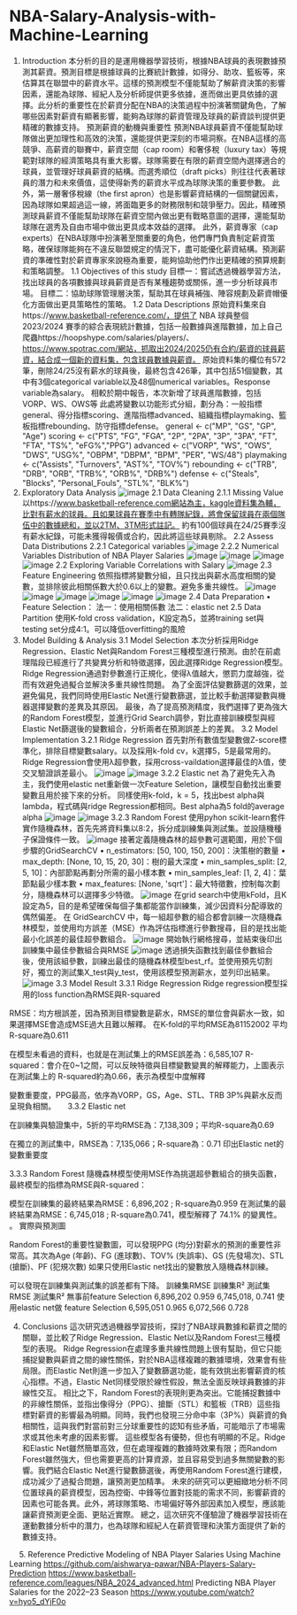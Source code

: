 # NBA-Salary-Analysis-with-Machine-Learning
1.	Introduction
本分析的目的是運用機器學習技術，根據NBA球員的表現數據預測其薪資。預測目標是根據球員的比賽統計數據，如得分、助攻、籃板等，來估算其在聯盟中的薪資水平。這樣的預測模型不僅能幫助了解薪資決策的影響因素，還能為球隊、經紀人及分析師提供更多依據，進而做出更具依據的選擇。此分析的重要性在於薪資分配在NBA的決策過程中扮演著關鍵角色，了解哪些因素對薪資有顯著影響，能夠為球隊的薪資管理及球員的薪資談判提供更精確的數據支持。
預測薪資的動機與重要性
預測NBA球員薪資不僅能幫助球隊做出更加理性和高效的決策，還能提供更深刻的市場洞察。在NBA這樣的高競爭、高薪資的聯賽中，薪資空間（cap room）和奢侈稅（luxury tax）等規範對球隊的經濟策略具有重大影響。球隊需要在有限的薪資空間內選擇適合的球員，並管理好球員薪資的結構。而選秀順位（draft picks）則往往代表著球員的潛力和未來價值，這使得新秀的薪資水平成為球隊決策的重要參數。
此外，第一層奢侈稅線（the first apron）也是影響薪資結構的一個關鍵因素，因為球隊如果超過這一線，將面臨更多的財務限制和競爭壓力。因此，精確預測球員薪資不僅能幫助球隊在薪資空間內做出更有戰略意圖的選擇，還能幫助球隊在選秀及自由市場中做出更具成本效益的選擇。
此外，薪資專家（cap experts）在NBA球隊中扮演著至關重要的角色，他們專門負責制定薪資策略，確保球隊能夠在不違反聯盟規定的情況下，盡可能優化薪資結構。預測薪資的準確性對於薪資專家來說極為重要，能夠協助他們作出更精確的預算規劃和策略調整。
1.1 Objectives of this study
	目標一：嘗試透過機器學習方法，找出球員的各項數據與球員薪資是否有某種趨勢或關係，進一步分析球員市場。
目標二：協助球隊管理層決策，幫助其在球員補強、陣容規劃及薪資帽優化方面做出更具策略性的策略。
1.2 Data Descriptions
原始資料集來自https://www.basketball-reference.com/，提供了 NBA 球員整個 2023/2024 賽季的綜合表現統計數據，包括一般數據與進階數據，加上自己爬蟲https://hoopshype.com/salaries/players/、https://www.spotrac.com/網站，抓取出2024/2025仍有合約/薪資的球員薪資，結合成一個新的資料集，包含球員數據與薪資。
原始資料集的欄位有572筆，刪除24/25沒有薪水的球員後，最終包含426筆，其中包括51個變數，其中有3個categorical variable以及48個numerical variables。Response variable為salary。
相較於期中報告，本次新增了球員進階數據，包括VORP、WS、OWS等
此處將變數以功能形式分組，劃分為：一般指標general、得分指標scoring、進階指標advanced、組織指標playmaking、籃板指標rebounding、防守指標defense。
general <- c("MP", "GS", "GP", "Age")
scoring <- c("PTS", "FG", "FGA", "2P", "2PA", "3P", "3PA", "FT", "FTA", "TS%", "eFG%","PPG")
advanced <- c("VORP", "WS", "OWS", "DWS", "USG%", "OBPM", "DBPM", "BPM", "PER", "WS/48")
playmaking <- c("Assists", "Turnovers", "AST%", "TOV%")
rebounding <- c("TRB", "DRB", "ORB", "TRB%", "ORB%", "DRB%")
defense <- c("Steals", "Blocks", "Personal_Fouls", "STL%", "BLK%")
2.	Exploratory Data Analysis
![image](https://github.com/user-attachments/assets/df633c62-822c-4aee-828b-2a74f4a9a472)
2.1	Data Cleaning
  	2.1.1	Missing Value
  	以https://www.basketball-reference.com網站為主，kaggle資料集為輔，比對有薪水的球員。且如果球員在賽季中有轉隊紀錄，將會保留球員在兩個隊伍中的數據總和，並以2TM、3TM形式註記。
約有100個球員在24/25賽季沒有薪水紀錄，可能未獲得報價或合約，因此將這些球員剔除。
2.2 Assess Data Distributions
  	2.2.1 Categorical variables
  	![image](https://github.com/user-attachments/assets/6a0bf247-d024-43dc-8fe3-1d49f8c1d4a2)
  	2.2.2 Numerical Variables
  	Distribution of NBA Player Salaries
  	![image](https://github.com/user-attachments/assets/8e054cf1-3fbf-4c02-80e9-24f26302284e)
  	![image](https://github.com/user-attachments/assets/0d7927b7-fd76-41eb-ae58-7f09c8aa984d)
  	![image](https://github.com/user-attachments/assets/31721f6f-55c2-4e1d-8518-594f6529f51e)
  	![image](https://github.com/user-attachments/assets/988afae8-fb9a-4ee1-9065-8d38ac2ac94b)
  	2.2	Exploring Variable Correlations with Salary
  	![image](https://github.com/user-attachments/assets/79af4c08-442c-49c9-961a-6f28d26d248d)
  	2.3	Feature Engineering
  	依照指標將變數分組，且只找出與薪水高度相關的變數，並排除彼此相關係數大於0.6以上的變數。避免多重共線性。
  	![image](https://github.com/user-attachments/assets/9caa8c6d-854c-4712-a367-fe86513995f7)
  	![image](https://github.com/user-attachments/assets/dac722ad-00c1-4795-bd2d-31ce55f16f94)
  	![image](https://github.com/user-attachments/assets/c0aa136c-a7e5-4c66-aeed-fffd2a8feeab)
  	![image](https://github.com/user-attachments/assets/d7e11db1-9cc9-4305-9cb2-9276be8dc9f5)
  	![image](https://github.com/user-attachments/assets/e862f2e6-88ca-40c2-bf8e-48e8f27e296c)
  	![image](https://github.com/user-attachments/assets/eff24f96-43c7-43e1-a2f4-def9f5785288)
  	2.4 Data Preparation
  	•	Feature Selection：
      法一：使用相關係數
      法二：elastic net
  	2.5 Data Partition
  	使用K-fold cross validation，K設定為5，並將training set與testing set分成4:1。可以降低overfitting的風險
3.	Model Building & Analysis
   3.1	Model Selection
  	本次分析採用Ridge Regression、Elastic Net與Random Forest三種模型進行預測。由於在前處理階段已經進行了共變異分析和特徵選擇，因此選擇Ridge Regression模型。Ridge Regression通過對參數進行正規化，使得λ值越大，懲罰力度越強，從而有效避免過擬合並解決多重共線性問題。
為了全面評估變數篩選的效果，並避免偏見，我們同時使用Elastic Net進行變數篩選，並比較手動選擇變數與機器選擇變數的差異及其原因。
最後，為了提高預測精度，我們選擇了更為強大的Random Forest模型，並進行Grid Search調參，對比直接訓練模型與經Elastic Net篩選後的變數組合，分析兩者在預測誤差上的差異。
3.2	Model Implementation
  	3.2.1	Ridge Regression
  	首先對所有數值型變數做Z-score標準化，排除目標變數salary。以及採用k-fold cv，k選擇5，5是最常用的。Ridge Regression會使用λ超參數，採用cross-vaildation選擇最佳的λ值，使交叉驗證誤差最小。
  	![image](https://github.com/user-attachments/assets/b313a4e4-cf26-4be9-aa5a-e9401b56d80b)
  	![image](https://github.com/user-attachments/assets/cdea27e0-51ad-4f4d-9c8e-b2fa013a8fa4)
  	3.2.2	Elastic net
  	為了避免先入為主，我們使用elastic net重新做一次Feature Seletion，讓模型自動找出重要變數且用於接下來的分析。
同樣使用k-fold，k = 5，找出best alpha與lambda，程式碼與ridge Regression都相同。Best alpha為5 fold的average alpha
![image](https://github.com/user-attachments/assets/592f463b-e77f-4445-9961-ae3911ba86ab)
![image](https://github.com/user-attachments/assets/400936f2-e9ed-4e02-b121-31bf2bd45de4)
    3.2.3	Random Forest
  	使用pyhon scikit-learn套件實作隨機森林，首先先將資料集以8:2，拆分成訓練集與測試集。並設隨機種子保證條件一致。
  	![image](https://github.com/user-attachments/assets/23eabfd3-bd43-4ab8-affa-5215de766a8c)
  	接著定義隨機森林的超參數可選範圍，用於下個步驟的GridSearchCV
    •	n_estimators: [50, 100, 150, 200]：決策樹的數量
    •	max_depth: [None, 10, 15, 20, 30]：樹的最大深度
    •	min_samples_split: [2, 5, 10]：內部節點再劃分所需的最小樣本數
    •	min_samples_leaf: [1, 2, 4]：葉節點最少樣本數
    •	max_features: [None, 'sqrt']：最大特徵數，控制每次劃分，隨機森林可以選擇多少特徵。
  	![image](https://github.com/user-attachments/assets/b8c0c333-4e6d-40c4-a0b6-bacc56659959)
  	在grid search中使用kFold，且K設定為5，目的是希望確保每個子集都能當作訓練集，減少因資料分配導致的偶然偏差。
    在 GridSearchCV 中，每一組超參數的組合都會訓練一次隨機森林模型，並使用均方誤差（MSE）作為評估指標進行參數搜尋，目的是找出能最小化誤差的最佳超參數組合。
    ![image](https://github.com/user-attachments/assets/3beb6c3b-8ebf-4a55-8699-5bc56d0c064f)
  	開始執行網格搜尋，並結束後印出訓練集中最佳參數組合與RMSE
  	![image](https://github.com/user-attachments/assets/daf3bbf8-8914-4619-aa5b-8ca3da4660df)
  	透過損失函數找到最佳參數組合後，使用該組參數，訓練出最佳的隨機森林模型best_rf。並使用預先切割好，獨立的測試集X_test與y_test，使用該模型預測薪水，並列印出結果。
  	![image](https://github.com/user-attachments/assets/4bb8813a-4322-4f00-acf0-9a450da329ae)
3.3	Model Result
  	3.3.1	Ridge Regression
  	Ridge regression模型採用的loss function為RMSE與R-squared





RMSE：均方根誤差，因為預測目標變數是薪水，RMSE的單位會與薪水一致，如果選擇MSE會造成MSE過大且難以解釋。
在K-fold的平均RMSE為81152002
平均R-square為0.611
 
在模型未看過的資料，也就是在測試集上的RMSE誤差為：6,585,107
R-squared：會介在0~1之間，可以反映特徵與目標變數變異的解釋能力，上圖表示在測試集上的 R-squared約為0.66，表示為模型中度解釋
 
 
變數重要度，PPG最高，依序為VORP，GS，Age、STL、TRB
3P%與薪水反而呈現負相關。
 
3.3.2	Elastic net
 
在訓練集與驗證集中，5折的平均RMSE為：7,138,309；平均R-square為0.69
 
在獨立的測試集中，RMSE為：7,135,066；R-square為：0.71
 印出Elastic net的變數重要度
 
3.3.3	Random Forest
隨機森林模型使用MSE作為挑選超參數組合的損失函數，最終模型的指標為RMSE與R-squared：
 
模型在訓練集的最終結果為RMSE：6,896,202 ; R-square為0.959
在測試集的最終結果為RMSE：6,745,018 ;  R-square為0.741，模型解釋了 74.1% 的變異性。
。 實際與預測圖
 
Random Forest的重要性變數圖，可以發現PPG (均分)對薪水的預測的重要性非常高。其次為Age (年齡)、FG (進球數)、TOV% (失誤率)、GS (先發場次)、STL (搶斷)、PF (犯規次數)
如果只使用Elastic net找出的變數放入隨機森林訓練。
 
   
可以發現在訓練集與測試集的誤差都有下降。
	訓練集RMSE	訓練集R²	測試集RMSE	測試集R²
無事前feature Selection	6,896,202	0.959	6,745,018,	0.741
使用elastic net做 feature Selection	6,595,051	0.965	6,072,566	0.728

4.	Conclusions
這次研究透過機器學習技術，探討了NBA球員數據和薪資之間的關聯，並比較了Ridge Regression、Elastic Net以及Random Forest三種模型的表現。 Ridge Regression在處理多重共線性問題上很有幫助，但它只能捕捉變數與薪資之間的線性關係，對於NBA這樣複雜的數據環境，效果會有些局限。而Elastic Net則進一步加入了變數篩選功能，能有效挑出影響薪資的核心指標。不過，Elastic Net同樣受限於線性假設，無法全面反映球員數據的非線性交互。
相比之下，Random Forest的表現則更為突出。它能捕捉數據中的非線性關係，並指出像得分（PPG）、搶斷（STL）和籃板（TRB）這些指標對薪資的影響最為明顯。同時，我們也發現三分命中率（3P%）與薪資的負相關性，這與我們對當前對三分球重要性的認知有些矛盾，可能暗示了市場需求或其他未考慮的因素影響。
這些模型各有優勢，但也有明顯的不足。Ridge和Elastic Net雖然簡單高效，但在處理複雜的數據時效果有限；而Random Forest雖然強大，但也需要更高的計算資源，並且容易受到過多無關變數的影響。我們結合Elastic Net進行變數篩選後，再使用Random Forest進行建模，成功減少了過擬合問題，讓預測更加精準。
未來的研究可以更細緻地分析不同位置球員的薪資模型，因為控衛、中鋒等位置對技能的需求不同，影響薪資的因素也可能各異。此外，將球隊策略、市場偏好等外部因素加入模型，應該能讓薪資預測更全面、更貼近實際。
總之，這次研究不僅驗證了機器學習技術在運動數據分析中的潛力，也為球隊和經紀人在薪資管理和決策方面提供了新的數據支持。

 
5.	Reference
Predictive Modeling of NBA Player Salaries Using Machine Learning
https://github.com/aishwarya-pawar/NBA-Players-Salary-Prediction
https://www.basketball-reference.com/leagues/NBA_2024_advanced.html
Predicting NBA Player Salaries for the 2022–23 Season
https://www.youtube.com/watch?v=hyo5_dYjF0o
  	




  	





















